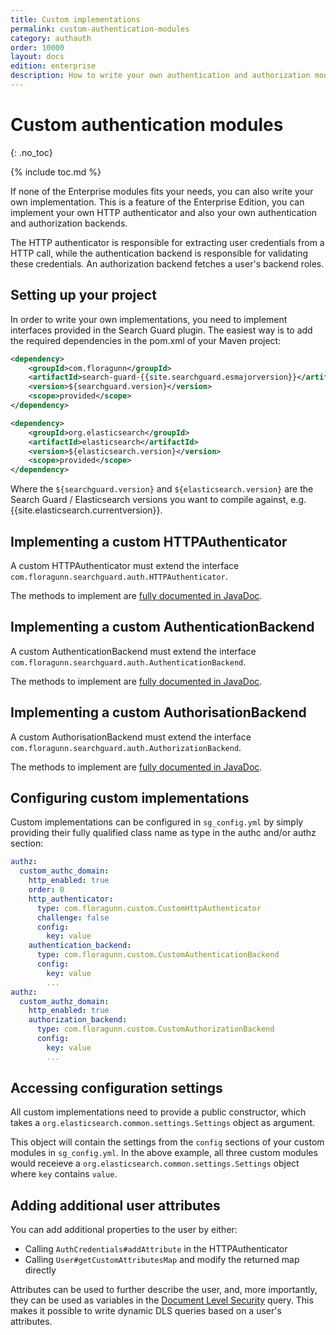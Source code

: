 ```yaml
---
title: Custom implementations
permalink: custom-authentication-modules
category: authauth
order: 10000
layout: docs
edition: enterprise
description: How to write your own authentication and authorization modules for Search Guard.
---
```

<!---
Copyright 2020 floragunn GmbH
-->


# Custom authentication modules
{: .no_toc}

{% include toc.md %}

If none of the Enterprise modules fits your needs, you can also write your own implementation. This is a feature of the Enterprise Edition, you can implement your own HTTP authenticator and also your own authentication and authorization backends.

The HTTP authenticator is responsible for extracting user credentials from a HTTP call, while the authentication backend is responsible for validating these credentials. An authorization backend fetches a user's backend roles.

## Setting up your project

In order to write your own implementations, you need to implement interfaces provided in the Search Guard plugin. The easiest way is to add the required dependencies in the pom.xml of your Maven project:

```xml
<dependency>
    <groupId>com.floragunn</groupId>
    <artifactId>search-guard-{{site.searchguard.esmajorversion}}</artifactId>
    <version>${searchguard.version}</version>
    <scope>provided</scope>
</dependency>

<dependency>
    <groupId>org.elasticsearch</groupId>
    <artifactId>elasticsearch</artifactId>
    <version>${elasticsearch.version}</version>
    <scope>provided</scope>
</dependency>
```

Where the `${searchguard.version}` and `${elasticsearch.version}` are the Search Guard / Elasticsearch versions you want to compile against, e.g. {{site.elasticsearch.currentversion}}.

## Implementing a custom HTTPAuthenticator

A custom HTTPAuthenticator must extend the interface `com.floragunn.searchguard.auth.HTTPAuthenticator`.

The methods to implement are [fully documented in JavaDoc](https://git.floragunn.com/search-guard/search-guard/blob/master/src/main/java/com/floragunn/searchguard/auth/HTTPAuthenticator.java).

## Implementing a custom AuthenticationBackend

A custom AuthenticationBackend must extend the interface `com.floragunn.searchguard.auth.AuthenticationBackend`.

The methods to implement are [fully documented in JavaDoc](https://git.floragunn.com/search-guard/search-guard/blob/master/src/main/java/com/floragunn/searchguard/auth/AuthenticationBackend.java).

## Implementing a custom AuthorisationBackend

A custom AuthorisationBackend must extend the interface `com.floragunn.searchguard.auth.AuthorizationBackend`.

The methods to implement are [fully documented in JavaDoc](https://git.floragunn.com/search-guard/search-guard/blob/master/src/main/java/com/floragunn/searchguard/auth/AuthorizationBackend.java).

## Configuring custom implementations

Custom implementations can be configured in `sg_config.yml` by simply providing their fully qualified class name as type in the authc and/or authz section:

```yaml
authz:
  custom_authc_domain:
    http_enabled: true
    order: 0
    http_authenticator:
      type: com.floragunn.custom.CustomHttpAuthenticator
      challenge: false
      config:
        key: value
    authentication_backend:
      type: com.floragunn.custom.CustomAuthenticationBackend
      config:
        key: value
        ...
authz:
  custom_authz_domain:
    http_enabled: true
    authorization_backend:
      type: com.floragunn.custom.CustomAuthorizationBackend
      config:
        key: value
        ...      
```

## Accessing configuration settings

All custom implementations need to provide a public constructor, which takes a `org.elasticsearch.common.settings.Settings` object as argument. 

This object will contain the settings from the `config` sections of your custom modules in `sg_config.yml`. In the above example, all three custom modules would receieve a `org.elasticsearch.common.settings.Settings` object where `key` contains `value`.

## Adding additional user attributes

You can add additional properties to the user by either:

* Calling `AuthCredentials#addAttribute` in the HTTPAuthenticator
* Calling `User#getCustomAttributesMap` and modify the returned map directly

Attributes can be used to further describe the user, and, more importantly, they can be used as variables in the [Document Level Security](../_docs_dls_fls/dlsfls_dls.md) query. This makes it possible to write dynamic DLS queries based on a user's attributes.